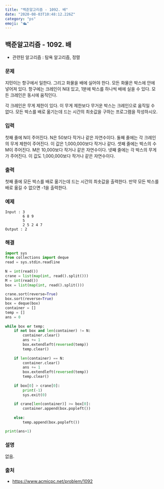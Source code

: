 ```yaml
---
title: "백준알고리즘 - 1092. 배"
date: "2020-08-03T10:48:12.226Z"
category: "ps"
emoji: "🛳️"
---
```


## 백준알고리즘 - 1092. 배

- 관련된 알고리즘 : 탐욕 알고리즘, 정렬

### 문제

지민이는 항구에서 일한다. 그리고 화물을 배에 실어야 한다. 모든 화물은 박스에 안에 넣어져 있다. 항구에는 크레인이 N대 있고, 1분에 박스를 하나씩 배에 실을 수 있다. 모든 크레인은 동시에 움직인다.

각 크레인은 무게 제한이 있다. 이 무게 제한보다 무거운 박스는 크레인으로 움직일 수 없다. 모든 박스를 배로 옮기는데 드는 시간의 최솟값을 구하는 프로그램을 작성하시오.

### 입력

첫째 줄에 N이 주어진다. N은 50보다 작거나 같은 자연수이다. 둘째 줄에는 각 크레인의 무게 제한이 주어진다. 이 값은 1,000,000보다 작거나 같다. 셋째 줄에는 박스의 수 M이 주어진다. M은 10,000보다 작거나 같은 자연수이다. 넷째 줄에는 각 박스의 무게가 주어진다. 이 값도 1,000,000보다 작거나 같은 자연수이다.

### 출력

첫째 줄에 모든 박스를 배로 옮기는데 드는 시간의 최솟값을 출력한다. 만약 모든 박스를 배로 옮길 수 없으면 -1을 출력한다.

### 예제

```
Input : 3
        6 8 9
        5
        2 5 2 4 7
Output : 2
```

### 해결 

```python
import sys
from collections import deque
read = sys.stdin.readline
 
N = int(read())
crane = list(map(int, read().split()))
M = int(read())
box = list(map(int, read().split()))
 
crane.sort(reverse=True)
box.sort(reverse=True)
box = deque(box)
container = []
temp = []
ans = 0
 
while box or temp:
    if not box and len(container) != N:
        container.clear()
        ans += 1
        box.extendleft(reversed(temp))
        temp.clear()
 
    if len(container) == N:
        container.clear()
        ans += 1
        box.extendleft(reversed(temp))
        temp.clear()
 
    if box[0] > crane[0]:
        print(-1)
        sys.exit(0)
    
    if crane[len(container)] >= box[0]:
        container.append(box.popleft())
    
    else:
        temp.append(box.popleft())

print(ans+1)
```

### 설명

없음.

### 출처

- https://www.acmicpc.net/problem/1092
